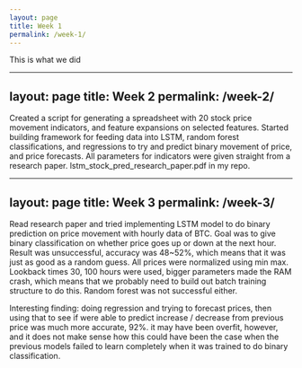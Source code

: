 ```yaml
---
layout: page
title: Week 1
permalink: /week-1/
---
```

This is what we did

---
layout: page
title: Week 2
permalink: /week-2/
---
Created a script for generating a spreadsheet with 20 stock price movement indicators, and feature expansions on selected features.
Started building framework for feeding data into LSTM, random forest classifications, and regressions to try and predict binary movement of price, and price forecasts.
All parameters for indicators were given straight from a research paper. lstm_stock_pred_research_paper.pdf in my repo.


---
layout: page
title: Week 3
permalink: /week-3/
---
Read research paper and tried implementing LSTM model to do binary prediction on price movement with hourly data of BTC. Goal was to give binary classification on whether
price goes up or down at the next hour. Result was unsuccessful, accuracy was 48~52%, which means that it was just as good as a random guess. All prices were normalized
using min max. Lookback times 30, 100 hours were used, bigger parameters made the RAM crash, which means that we probably need to build out batch training structure to do
this. Random forest was not successful either.

Interesting finding: doing regression and trying to forecast prices, then using that to see if were able to predict increase / decrease from previous price was much more
accurate, 92%. it may have been overfit, however, and it does not make sense how this could have been the case when the previous models failed to learn completely when it
was trained to do binary classification.
